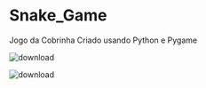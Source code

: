 # Snake_Game

Jogo da Cobrinha Criado usando Python e Pygame

![download](https://user-images.githubusercontent.com/88592898/208926340-eb25b997-740a-4f58-b6cb-cac95903675d.png)

![download](https://user-images.githubusercontent.com/88592898/208926487-8b8b41f0-9cae-4e24-98bd-b9ee8cf004e8.jpg)
